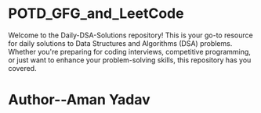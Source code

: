 # POTD_GFG_and_LeetCode
Welcome to the Daily-DSA-Solutions repository! This is your go-to resource for daily solutions to Data Structures and Algorithms (DSA) problems. Whether you're preparing for coding interviews, competitive programming, or just want to enhance your problem-solving skills, this repository has you covered.

<h1>Author--Aman Yadav </h1>